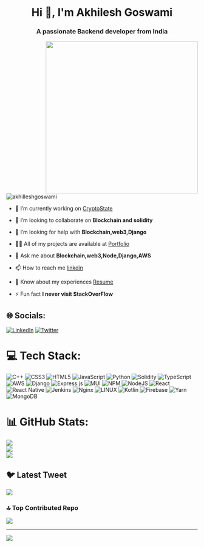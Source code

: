 
<h1 align="center">Hi 👋, I'm Akhilesh Goswami</h1>
<h3 align="center">A passionate Backend developer from India</h3>
<img  align="right" width="400" src="https://cdn.dribbble.com/users/1162077/screenshots/3848914/programmer.gif"/>
<p align="left"> <img src="https://komarev.com/ghpvc/?username=akhilleshgoswami&label=Profile%20views&color=0e75b6&style=flat" alt="akhilleshgoswami" /> </p>


- 🔭 I’m currently working on [CryptoState](https://github.com/Akhilleshgoswami/CryptoState_collage_project)

- 👯 I’m looking to collaborate on **Blockchain and solidity**

- 🤝 I’m looking for help with **Blockchain,web3,Django**

- 👨‍💻 All of my projects are available at [Portfolio](https://angry-hermann-ec97cd.netlify.app/)

- 💬 Ask me about **Blockchain,web3,Node,Django,AWS**

- 📫 How to reach me [linkdin](https://www.linkedin.com/in/akhilesh-goswami/)

- 📄 Know about my experiences [Resume](https://drive.google.com/file/d/1BLxtd7dzZth7Q92v2SzftPa1GTM0YqIb/view)

- ⚡ Fun fact **I never visit StackOverFlow**


## 🌐 Socials:
[![LinkedIn](https://img.shields.io/badge/LinkedIn-%230077B5.svg?logo=linkedin&logoColor=white)](https://linkedin.com/in/akhilesh-goswami) [![Twitter](https://img.shields.io/badge/Twitter-%231DA1F2.svg?logo=Twitter&logoColor=white)](https://twitter.com/0x_goswami) 

# 💻 Tech Stack:
![C++](https://img.shields.io/badge/c++-%2300599C.svg?style=for-the-badge&logo=c%2B%2B&logoColor=white) ![CSS3](https://img.shields.io/badge/css3-%231572B6.svg?style=for-the-badge&logo=css3&logoColor=white) ![HTML5](https://img.shields.io/badge/html5-%23E34F26.svg?style=for-the-badge&logo=html5&logoColor=white) ![JavaScript](https://img.shields.io/badge/javascript-%23323330.svg?style=for-the-badge&logo=javascript&logoColor=%23F7DF1E) ![Python](https://img.shields.io/badge/python-3670A0?style=for-the-badge&logo=python&logoColor=ffdd54) ![Solidity](https://img.shields.io/badge/Solidity-%23363636.svg?style=for-the-badge&logo=solidity&logoColor=white) ![TypeScript](https://img.shields.io/badge/typescript-%23007ACC.svg?style=for-the-badge&logo=typescript&logoColor=white) ![AWS](https://img.shields.io/badge/AWS-%23FF9900.svg?style=for-the-badge&logo=amazon-aws&logoColor=white) ![Django](https://img.shields.io/badge/django-%23092E20.svg?style=for-the-badge&logo=django&logoColor=white) ![Express.js](https://img.shields.io/badge/express.js-%23404d59.svg?style=for-the-badge&logo=express&logoColor=%2361DAFB) ![MUI](https://img.shields.io/badge/MUI-%230081CB.svg?style=for-the-badge&logo=material-ui&logoColor=white) ![NPM](https://img.shields.io/badge/NPM-%23000000.svg?style=for-the-badge&logo=npm&logoColor=white) ![NodeJS](https://img.shields.io/badge/node.js-6DA55F?style=for-the-badge&logo=node.js&logoColor=white) ![React](https://img.shields.io/badge/react-%2320232a.svg?style=for-the-badge&logo=react&logoColor=%2361DAFB) ![React Native](https://img.shields.io/badge/react_native-%2320232a.svg?style=for-the-badge&logo=react&logoColor=%2361DAFB) ![Jenkins](https://img.shields.io/badge/jenkins-%232C5263.svg?style=for-the-badge&logo=jenkins&logoColor=white) ![Nginx](https://img.shields.io/badge/nginx-%23009639.svg?style=for-the-badge&logo=nginx&logoColor=white) ![LINUX](https://img.shields.io/badge/Linux-FCC624?style=for-the-badge&logo=linux&logoColor=black) ![Kotlin](https://img.shields.io/badge/kotlin-%230095D5.svg?style=for-the-badge&logo=kotlin&logoColor=white) ![Firebase](https://img.shields.io/badge/firebase-%23039BE5.svg?style=for-the-badge&logo=firebase) ![Yarn](https://img.shields.io/badge/yarn-%232C8EBB.svg?style=for-the-badge&logo=yarn&logoColor=white) ![MongoDB](https://img.shields.io/badge/MongoDB-%234ea94b.svg?style=for-the-badge&logo=mongodb&logoColor=white)
# 📊 GitHub Stats:
![](https://github-readme-stats.vercel.app/api?username=AkhilleshGoswami&theme=dark&hide_border=false&include_all_commits=false&count_private=false)<br/>
![](https://github-readme-streak-stats.herokuapp.com/?user=AkhilleshGoswami&theme=dark&hide_border=false)<br/>
![](https://github-readme-stats.vercel.app/api/top-langs/?username=AkhilleshGoswami&theme=dark&hide_border=false&include_all_commits=false&count_private=false&layout=compact)

## 🐦 Latest Tweet
[![](https://gtce.itsvg.in/api?username=0x_goswami)](https://twitter.com/0x_goswami)

### 🔝 Top Contributed Repo
![](https://github-contributor-stats.vercel.app/api?username=AkhilleshGoswami&limit=5&theme=dark&combine_all_yearly_contributions=true)

---
[![](https://visitcount.itsvg.in/api?id=AkhilleshGoswami&icon=0&color=0)](https://visitcount.itsvg.in)

<!-- Proudly created with GPRM ( https://gprm.itsvg.in ) -->

